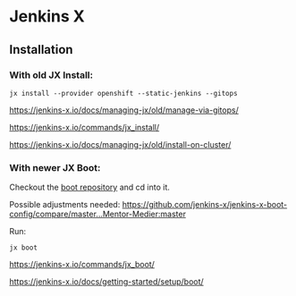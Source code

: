 # Jenkins X 

## Installation

### With old JX Install: 

```shell script
jx install --provider openshift --static-jenkins --gitops
```

https://jenkins-x.io/docs/managing-jx/old/manage-via-gitops/

https://jenkins-x.io/commands/jx_install/

https://jenkins-x.io/docs/managing-jx/old/install-on-cluster/

### With newer JX Boot:

Checkout the [boot repository](https://github.com/baloise-incubator/jenkins-x-boot-config) and cd into it.

Possible adjustments needed: https://github.com/jenkins-x/jenkins-x-boot-config/compare/master...Mentor-Medier:master

Run: 

```shell script
jx boot
```

https://jenkins-x.io/commands/jx_boot/

https://jenkins-x.io/docs/getting-started/setup/boot/